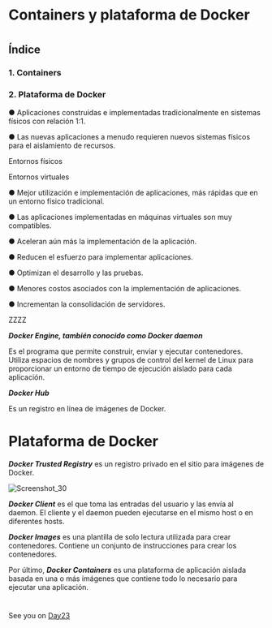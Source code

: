 
# Containers y plataforma de Docker
#
#



## Índice
### 1. Containers
### 2. Plataforma de Docker



● Aplicaciones construidas e implementadas tradicionalmente en sistemas físicos con relación 1:1.

● Las nuevas aplicaciones a menudo requieren nuevos sistemas físicos para el aislamiento de recursos.

Entornos físicos

Entornos virtuales

● Mejor utilización e implementación de aplicaciones, más rápidas que en un entorno físico tradicional.

● Las aplicaciones implementadas en máquinas virtuales son muy compatibles.



● Aceleran aún más la implementación de la aplicación.

● Reducen el esfuerzo para implementar aplicaciones.

● Optimizan el desarrollo y las pruebas.

● Menores costos asociados con la implementación de aplicaciones.

● Incrementan la consolidación de servidores.


ZZZZ

***Docker Engine, también conocido como Docker daemon***

Es el programa que permite construir, enviar y ejecutar contenedores. Utiliza espacios de nombres y grupos de control del kernel de Linux para proporcionar un entorno de tiempo de ejecución aislado para cada aplicación.

***Docker Hub*** 

Es un registro en línea de imágenes de Docker.

#
# Plataforma de Docker

***Docker Trusted Registry*** es un registro privado en el sitio para imágenes de Docker.

![Screenshot_30](https://user-images.githubusercontent.com/96561825/173213647-81c41a30-880f-4918-bdda-500299de4d55.png)



***Docker Client*** es el que toma las entradas del usuario y las envía al daemon. El cliente y el daemon pueden ejecutarse en el mismo host o en diferentes hosts.

***Docker Images*** es una plantilla de solo lectura utilizada para crear contenedores.  Contiene un conjunto de instrucciones para crear los contenedores.

Por último, ***Docker Containers*** es una plataforma de aplicación aislada basada en una o más imágenes que contiene todo lo necesario para ejecutar una aplicación.








#
#
#
#
#


See you on [Day23](day23.md)
